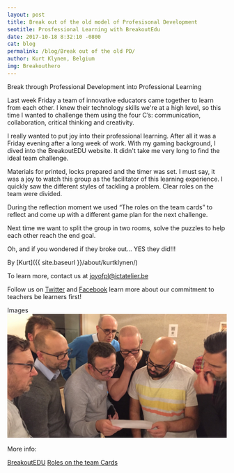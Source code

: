 ```yaml
---
layout: post
title: Break out of the old model of Profesisonal Development
seotitle: Prosfessional Learning with BreakoutEdu 
date: 2017-10-18 8:32:10 -0800
cat: blog
permalink: /blog/Break out of the old PD/
author: Kurt Klynen, Belgium
img: Breakouthero
---
```


Break through Professional Development into Professional Learning

Last week Friday a team of innovative educators came together to learn from each other. I knew their technology skills we're at a high level, so this time I wanted to challenge them using the four C’s: communication, collaboration, critical thinking and creativity. 

I really wanted to put joy into their professional learning. After all it was a Friday evening after a long week of work. With my gaming background, I dived into the BreakoutEDU website. It didn't take me very long to find the ideal team challenge.

Materials for printed, locks prepared and the timer was set. I must say, it was a joy to watch this group as the facilitator of this learning experience. I quickly saw the different styles of tackling a problem. Clear roles on the team were divided. 

During the reflection moment we used “The roles on the team cards” to reflect and come up with a different game plan for the next challenge.

Next time we want to split the group in two rooms, solve the puzzles to help each other reach the end goal.


Oh, and if you wondered if they broke out… YES they did!!!

By
[Kurt]({{ site.baseurl }}/about/kurtklynen/)

To learn more, contact us at joyofpl@ictatelier.be 

Follow us on [Twitter](https://twitter.com/joyofpl) and [Facebook](https://www.facebook.com/joyofpl/) learn more about our commitment to teachers be learners first! 

Images 
<img src="/img/readdirections.jpg" alt="Let's get started">

More info:

[BreakoutEDU](https://www.breakoutedu.com/) 
[Roles on the team Cards](https://www.etsy.com/listing/563398939/team-role-cards?utm_source=Twitter&utm_medium=PageTools&utm_campaign=Share&utm_term=so.lp.d2.v1&share_time=1507496502000)

